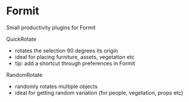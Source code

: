 # Formit
Small productivity plugins for Formit

QuickRotate
  - rotates the selection 90 degrees its origin
  - ideal for placing furniture, assets, vegetation etc
  - tip: add a shortcut through preferences in Formit

RandomRotate
  - randomly rotates multiple objects
  - ideal for getting random variation (for people, vegetation, props etc)
  
